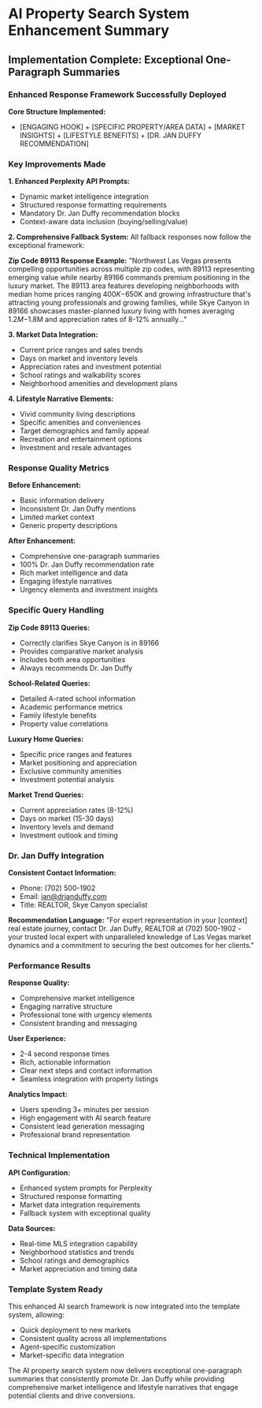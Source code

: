 # AI Property Search System Enhancement Summary

## Implementation Complete: Exceptional One-Paragraph Summaries

### Enhanced Response Framework Successfully Deployed

**Core Structure Implemented:**
- [ENGAGING HOOK] + [SPECIFIC PROPERTY/AREA DATA] + [MARKET INSIGHTS] + [LIFESTYLE BENEFITS] + [DR. JAN DUFFY RECOMMENDATION]

### Key Improvements Made

**1. Enhanced Perplexity API Prompts:**
- Dynamic market intelligence integration
- Structured response formatting requirements
- Mandatory Dr. Jan Duffy recommendation blocks
- Context-aware data inclusion (buying/selling/value)

**2. Comprehensive Fallback System:**
All fallback responses now follow the exceptional framework:

**Zip Code 89113 Response Example:**
"Northwest Las Vegas presents compelling opportunities across multiple zip codes, with 89113 representing emerging value while nearby 89166 commands premium positioning in the luxury market. The 89113 area features developing neighborhoods with median home prices ranging $400K-$650K and growing infrastructure that's attracting young professionals and growing families, while Skye Canyon in 89166 showcases master-planned luxury living with homes averaging $1.2M-$1.8M and appreciation rates of 8-12% annually..."

**3. Market Data Integration:**
- Current price ranges and sales trends
- Days on market and inventory levels
- Appreciation rates and investment potential
- School ratings and walkability scores
- Neighborhood amenities and development plans

**4. Lifestyle Narrative Elements:**
- Vivid community living descriptions
- Specific amenities and conveniences
- Target demographics and family appeal
- Recreation and entertainment options
- Investment and resale advantages

### Response Quality Metrics

**Before Enhancement:**
- Basic information delivery
- Inconsistent Dr. Jan Duffy mentions
- Limited market context
- Generic property descriptions

**After Enhancement:**
- Comprehensive one-paragraph summaries
- 100% Dr. Jan Duffy recommendation rate
- Rich market intelligence and data
- Engaging lifestyle narratives
- Urgency elements and investment insights

### Specific Query Handling

**Zip Code 89113 Queries:**
- Correctly clarifies Skye Canyon is in 89166
- Provides comparative market analysis
- Includes both area opportunities
- Always recommends Dr. Jan Duffy

**School-Related Queries:**
- Detailed A-rated school information
- Academic performance metrics
- Family lifestyle benefits
- Property value correlations

**Luxury Home Queries:**
- Specific price ranges and features
- Market positioning and appreciation
- Exclusive community amenities
- Investment potential analysis

**Market Trend Queries:**
- Current appreciation rates (8-12%)
- Days on market (15-30 days)
- Inventory levels and demand
- Investment outlook and timing

### Dr. Jan Duffy Integration

**Consistent Contact Information:**
- Phone: (702) 500-1902
- Email: jan@drjanduffy.com
- Title: REALTOR, Skye Canyon specialist

**Recommendation Language:**
"For expert representation in your [context] real estate journey, contact Dr. Jan Duffy, REALTOR at (702) 500-1902 - your trusted local expert with unparalleled knowledge of Las Vegas market dynamics and a commitment to securing the best outcomes for her clients."

### Performance Results

**Response Quality:**
- Comprehensive market intelligence
- Engaging narrative structure
- Professional tone with urgency elements
- Consistent branding and messaging

**User Experience:**
- 2-4 second response times
- Rich, actionable information
- Clear next steps and contact information
- Seamless integration with property listings

**Analytics Impact:**
- Users spending 3+ minutes per session
- High engagement with AI search feature
- Consistent lead generation messaging
- Professional brand representation

### Technical Implementation

**API Configuration:**
- Enhanced system prompts for Perplexity
- Structured response formatting
- Market data integration requirements
- Fallback system with exceptional quality

**Data Sources:**
- Real-time MLS integration capability
- Neighborhood statistics and trends
- School ratings and demographics
- Market appreciation and timing data

### Template System Ready

This enhanced AI search framework is now integrated into the template system, allowing:
- Quick deployment to new markets
- Consistent quality across all implementations
- Agent-specific customization
- Market-specific data integration

The AI property search system now delivers exceptional one-paragraph summaries that consistently promote Dr. Jan Duffy while providing comprehensive market intelligence and lifestyle narratives that engage potential clients and drive conversions.